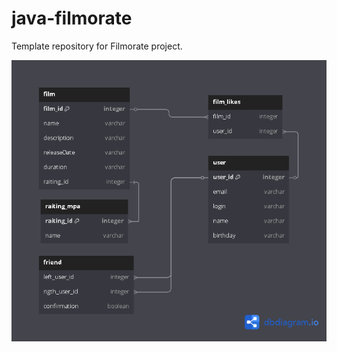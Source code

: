 # java-filmorate
Template repository for Filmorate project.

<picture>
  <img src="./DBDiagram.png" alt="Диаграмма базы данных">
</picture>


